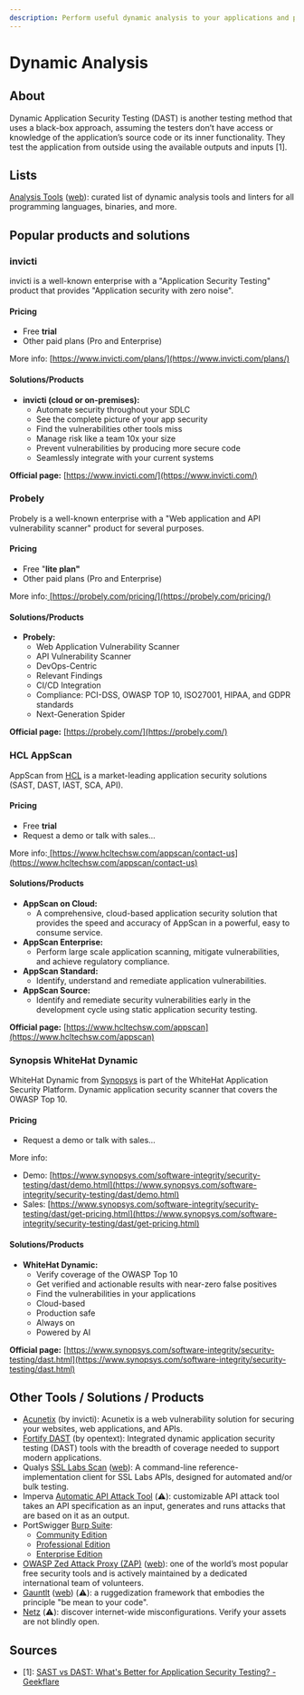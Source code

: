 ```yaml
---
description: Perform useful dynamic analysis to your applications and projects on the run
---
```


# Dynamic Analysis

## About

Dynamic Application Security Testing (DAST) is another testing method that uses a black-box approach, assuming the testers don’t have access or knowledge of the application’s source code or its inner functionality. They test the application from outside using the available outputs and inputs \[1].

## Lists

[Analysis Tools](https://github.com/analysis-tools-dev/dynamic-analysis) ([web](https://analysis-tools.dev/)): curated list of dynamic analysis tools and linters for all programming languages, binaries, and more.

## Popular products and solutions

### invicti

invicti is a well-known enterprise with a "Application Security Testing" product that provides "Application security with zero noise".

#### Pricing

* Free **trial**
* Other paid plans (Pro and Enterprise)

More info: [https://www.invicti.com/plans/](https://www.invicti.com/plans/)

#### Solutions/Products

* **invicti (cloud or on-premises):**&#x20;
  * Automate security throughout your SDLC
  * See the complete picture of your app security
  * Find the vulnerabilities other tools miss
  * Manage risk like a team 10x your size
  * Prevent vulnerabilities by producing more secure code
  * Seamlessly integrate with your current systems

**Official page:** [https://www.invicti.com/](https://www.invicti.com/)

### Probely

Probely is a well-known enterprise with a "Web application and API vulnerability scanner" product for several purposes.

#### Pricing

* Free "**lite plan"**
* Other paid plans (Pro and Enterprise)

More info:[ ](https://probely.com/pricing/)[https://probely.com/pricing/](https://probely.com/pricing/)

#### Solutions/Products

* **Probely:**&#x20;
  * Web Application Vulnerability Scanner
  * API Vulnerability Scanner
  * DevOps-Centric
  * Relevant Findings
  * CI/CD Integration
  * Compliance: PCI-DSS, OWASP TOP 10, ISO27001, HIPAA, and GDPR standards
  * Next-Generation Spider

**Official page:** [https://probely.com/](https://probely.com/)

### HCL AppScan

AppScan from [HCL](https://www.hcltechsw.com/) is a market-leading application security solutions (SAST, DAST, IAST, SCA, API).

#### Pricing

* Free **trial**
* Request a demo or talk with sales...

More info:[ ](https://probely.com/pricing/)[https://www.hcltechsw.com/appscan/contact-us](https://www.hcltechsw.com/appscan/contact-us)

#### Solutions/Products

* **AppScan on Cloud:**
  * A comprehensive, cloud-based application security solution that provides the speed and accuracy of AppScan in a powerful, easy to consume service.
* **AppScan Enterprise:**
  * Perform large scale application scanning, mitigate vulnerabilities, and achieve regulatory compliance.
* **AppScan Standard:**
  * Identify, understand and remediate application vulnerabilities.
* **AppScan Source:**
  * Identify and remediate security vulnerabilities early in the development cycle using static application security testing.

**Official page:** [https://www.hcltechsw.com/appscan](https://www.hcltechsw.com/appscan)

### Synopsis WhiteHat Dynamic

WhiteHat Dynamic from [Synopsys](https://www.synopsys.com/) is part of the WhiteHat Application Security Platform. Dynamic application security scanner that covers the OWASP Top 10.

#### Pricing

* Request a demo or talk with sales...

More info:[ ](https://probely.com/pricing/)

* Demo: [https://www.synopsys.com/software-integrity/security-testing/dast/demo.html](https://www.synopsys.com/software-integrity/security-testing/dast/demo.html)
* Sales: [https://www.synopsys.com/software-integrity/security-testing/dast/get-pricing.html](https://www.synopsys.com/software-integrity/security-testing/dast/get-pricing.html)

#### Solutions/Products

* **WhiteHat Dynamic:**
  * Verify coverage of the OWASP Top 10
  * Get verified and actionable results with near-zero false positives
  * Find the vulnerabilities in your applications
  * Cloud-based
  * Production safe
  * Always on
  * Powered by AI

**Official page:** [https://www.synopsys.com/software-integrity/security-testing/dast.html](https://www.synopsys.com/software-integrity/security-testing/dast.html)

## Other Tools / Solutions / Products

* [Acunetix](https://www.acunetix.com/plp/dast/) (by invicti): Acunetix is a web vulnerability solution for securing your websites, web applications, and APIs.
* [Fortify DAST](https://www.microfocus.com/cyberres/application-security/fortify-dast) (by opentext): Integrated dynamic application security testing (DAST) tools with the breadth of coverage needed to support modern applications.
* Qualys [SSL Labs Scan](https://github.com/ssllabs/ssllabs-scan) ([web](https://www.ssllabs.com/projects/ssllabs-apis/)): A command-line reference-implementation client for SSL Labs APIs, designed for automated and/or bulk testing.
* Imperva [Automatic API Attack Tool](https://github.com/imperva/automatic-api-attack-tool) (⚠️): customizable API attack tool takes an API specification as an input, generates and runs attacks that are based on it as an output.
* PortSwigger [Burp Suite](https://portswigger.net/burp):
  * [Community Edition](https://portswigger.net/burp/communitydownload)
  * [Professional Edition](https://portswigger.net/burp/pro)
  * [Enterprise Edition](https://portswigger.net/burp/enterprise)
* [OWASP Zed Attack Proxy (ZAP)](https://github.com/zaproxy/zaproxy) ([web](https://www.zaproxy.org/)): one of the world’s most popular free security tools and is actively maintained by a dedicated international team of volunteers.
* [Gauntlt](https://github.com/gauntlt/gauntlt) ([web](http://gauntlt.org/)) (⚠️): a ruggedization framework that embodies the principle "be mean to your code".
* [Netz](https://github.com/spectralops/netz) (⚠️): discover internet-wide misconfigurations. Verify your assets are not blindly open.

## Sources

* \[1]: [SAST vs DAST: What's Better for Application Security Testing? - Geekflare](https://geekflare.com/sast-vs-dast-application-security-testing/)
